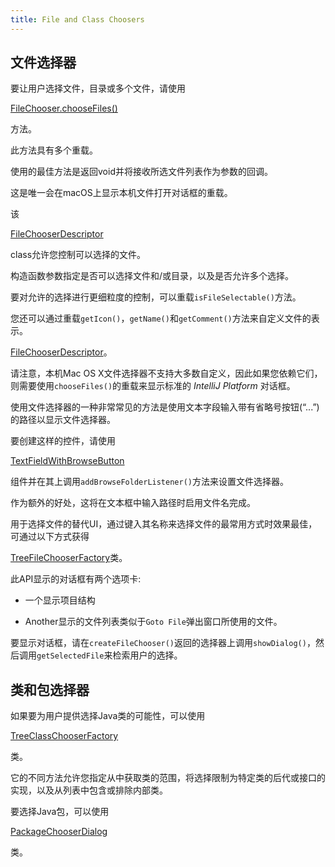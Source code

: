 ```yaml
---
title: File and Class Choosers
---
```


## 文件选择器


要让用户选择文件，目录或多个文件，请使用

[FileChooser.chooseFiles()](upsource:///platform/platform-api/src/com/intellij/openapi/fileChooser/FileChooser.java)

方法。

此方法具有多个重载。

使用的最佳方法是返回void并将接收所选文件列表作为参数的回调。

这是唯一会在macOS上显示本机文件打开对话框的重载。


该

[FileChooserDescriptor](upsource:///platform/platform-api/src/com/intellij/openapi/fileChooser/FileChooserDescriptor.java)

class允许您控制可以选择的文件。

构造函数参数指定是否可以选择文件和/或目录，以及是否允许多个选择。

要对允许的选择进行更细粒度的控制，可以重载`isFileSelectable()`方法。

您还可以通过重载`getIcon()`，`getName()`和`getComment()`方法来自定义文件的表示。

[FileChooserDescriptor](upsource:///platform/platform-api/src/com/intellij/openapi/fileChooser/FileChooserDescriptor.java)。

请注意，本机Mac OS X文件选择器不支持大多数自定义，因此如果您依赖它们，则需要使用`chooseFiles()`的重载来显示标准的 *IntelliJ Platform* 对话框。


使用文件选择器的一种非常常见的方法是使用文本字段输入带有省略号按钮(“...”)的路径以显示文件选择器。

要创建这样的控件，请使用

[TextFieldWithBrowseButton](upsource:///platform/platform-api/src/com/intellij/openapi/ui/TextFieldWithBrowseButton.java)

组件并在其上调用`addBrowseFolderListener()`方法来设置文件选择器。

作为额外的好处，这将在文本框中输入路径时启用文件名完成。


用于选择文件的替代UI，通过键入其名称来选择文件的最常用方式时效果最佳，可通过以下方式获得

[TreeFileChooserFactory](upsource:///platform/lang-api/src/com/intellij/ide/util/TreeFileChooserFactory.java)类。


此API显示的对话框有两个选项卡:


* 一个显示项目结构


* Another显示的文件列表类似于`Goto File`弹出窗口所使用的文件。


要显示对话框，请在`createFileChooser()`返回的选择器上调用`showDialog()`，然后调用`getSelectedFile`来检索用户的选择。


## 类和包选择器


如果要为用户提供选择Java类的可能性，可以使用

[TreeClassChooserFactory](upsource:///java/openapi/src/com/intellij/ide/util/TreeClassChooserFactory.java)

类。

它的不同方法允许您指定从中获取类的范围，将选择限制为特定类的后代或接口的实现，以及从列表中包含或排除内部类。


要选择Java包，可以使用

[PackageChooserDialog](upsource:///java/java-impl/src/com/intellij/ide/util/PackageChooserDialog.java)

类。


